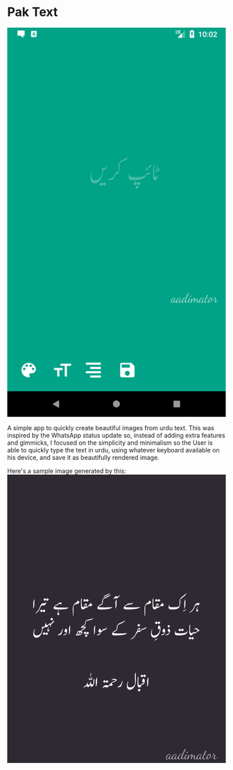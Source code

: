 # Pak Text

![UI](screenshots/Screenshot_1515301344.png)

A simple app to quickly create beautiful images from urdu text. 
This was inspired by the WhatsApp status update so, instead of 
adding extra features and gimmicks, I focused on the simplicity
and minimalism so the User is able to quickly type the text in
urdu, using whatever keyboard available on his device, and 
save it as beautifully rendered image.

Here's a sample image generated by this:
![Sample Image](screenshots/20171107215252.png)

